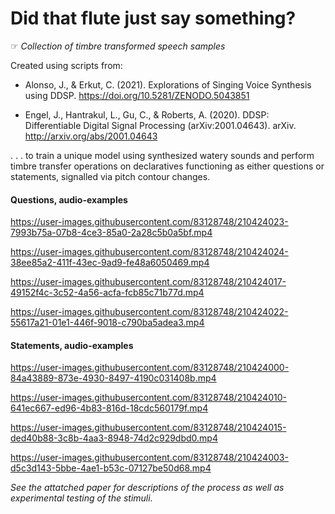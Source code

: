 # Did that flute just say something?
☞ *Collection of timbre transformed speech samples*

Created using scripts from: 

* Alonso, J., & Erkut, C. (2021). Explorations of Singing Voice Synthesis using DDSP. https://doi.org/10.5281/ZENODO.5043851

* Engel, J., Hantrakul, L., Gu, C., & Roberts, A. (2020). DDSP: Differentiable Digital Signal Processing (arXiv:2001.04643). arXiv.        http://arxiv.org/abs/2001.04643

. . . to train a unique model using synthesized watery sounds and perform timbre transfer operations on declaratives functioning as either questions or statements, signalled via pitch contour changes.

#### Questions, audio-examples


https://user-images.githubusercontent.com/83128748/210424023-7993b75a-07b8-4ce3-85a0-2a28c5b0a5bf.mp4

https://user-images.githubusercontent.com/83128748/210424024-38ee85a2-411f-43ec-9ad9-fe48a6050469.mp4

https://user-images.githubusercontent.com/83128748/210424017-49152f4c-3c52-4a56-acfa-fcb85c71b77d.mp4

https://user-images.githubusercontent.com/83128748/210424022-55617a21-01e1-446f-9018-c790ba5adea3.mp4


#### Statements, audio-examples


https://user-images.githubusercontent.com/83128748/210424000-84a43889-873e-4930-8497-4190c031408b.mp4

https://user-images.githubusercontent.com/83128748/210424010-641ec667-ed96-4b83-816d-18cdc560179f.mp4

https://user-images.githubusercontent.com/83128748/210424015-ded40b88-3c8b-4aa3-8948-74d2c929dbd0.mp4

https://user-images.githubusercontent.com/83128748/210424003-d5c3d143-5bbe-4ae1-b53c-07127be50d68.mp4

*See the attatched paper for descriptions of the process as well as experimental testing of the stimuli.*
